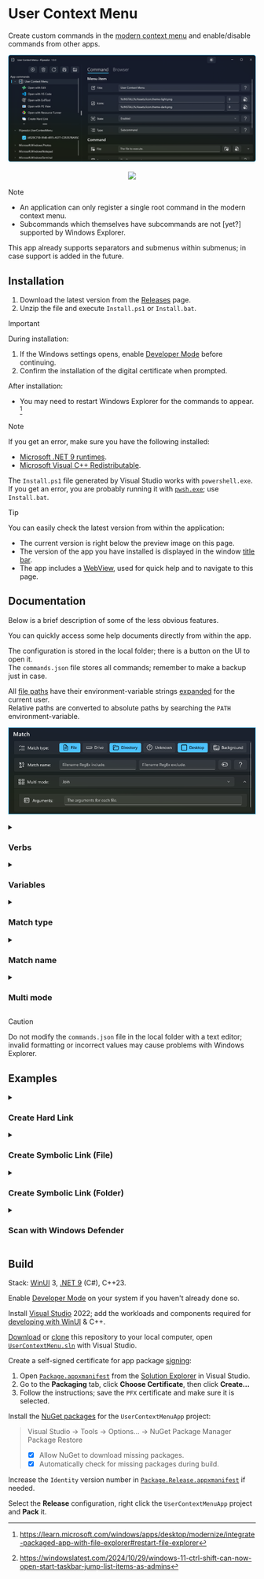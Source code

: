 # User Context Menu

Create custom commands in the [modern context menu][contextmenu] and enable/disable commands from other apps.

<p align="center">
  <img alt="Preview" src="assets/preview.png"> <br/> <br/>
  <a href="https://github.com/flipeador/user-context-menu/releases/download/v1.0.2/package.x64.7z">
    <img src="https://img.shields.io/badge/Releases-Direct download (v1.0.2)-orange.svg?style=for-the-badge"/>
  </a>
</p>

> [!NOTE]
> - An application can only register a single root command in the modern context menu.
> - Subcommands which themselves have subcommands are not [yet?] supported by Windows Explorer.
>
> This app already supports separators and submenus within submenus; in case support is added in the future.

## Installation

1. Download the latest version from the [Releases][releases] page.
2. Unzip the file and execute `Install.ps1` or `Install.bat`.

> [!IMPORTANT]
> During installation:
> 1. If the Windows settings opens, enable [Developer Mode][devmode] before continuing.
> 2. Confirm the installation of the digital certificate when prompted.
>
> After installation:
> - You may need to restart Windows Explorer for the commands to appear. [^1]

> [!NOTE]
> If you get an error, make sure you have the following installed:
> - [Microsoft .NET 9 runtimes][netrt].
> - [Microsoft Visual C++ Redistributable][mvcpp].
>
> The `Install.ps1` file generated by Visual Studio works with `powershell.exe`. \
> If you get an error, you are probably running it with [`pwsh.exe`][pwsh]; use `Install.bat`.

> [!TIP]
> You can easily check the latest version from within the application:
> - The current version is right below the preview image on this page.
> - The version of the app you have installed is displayed in the window [title bar][titlebar].
> - The app includes a [WebView][webview], used for quick help and to navigate to this page.

## Documentation

Below is a brief description of some of the less obvious features.

You can quickly access some help documents directly from within the app.

The configuration is stored in the local folder; there is a button on the UI to open it. \
The `commands.json` file stores all commands; remember to make a backup just in case.

All [file paths][fpathfmt] have their environment-variable strings [expanded][expenvstr] for the current user. \
Relative paths are converted to absolute paths by searching the `PATH` environment-variable.

<p align="center">
  <img alt="Preview" src="assets/preview-match.png">
</p>

<details>
<summary><h3>Verbs</h3></summary>

Specifies the action to be performed on the file to execute. \
The set of available verbs depends on the particular file or folder.

A special verb `MsgBox` has been added to make it easy to test your commands. \
Instead of executing the specified file, it will simply display an informational message.

The `RunAs` verb is enforced when the user invokes the command while pressing
<kbd><kbd>CTRL</kbd>+<kbd>SHIFT</kbd></kbd>. [^2]

<https://learn.microsoft.com/en-us/windows/win32/api/shellapi/nf-shellapi-shellexecutew#:~:text=the%20action%20to%20be%20performed>

<https://learn.microsoft.com/en-us/windows/win32/api/shellapi/ns-shellapi-shellexecuteinfow#:~:text=the%20action%20to%20be%20performed>

</details>

<details>
<summary><h3>Variables</h3></summary>

The variables described in the tables below can be specified in some controls.

You can also specify user and system variables; see [`environment-variables-editor`][envvars].

#### General

The background path is empty in locations such as `This PC` and `Quick Access`. \
To display the context menu in these locations, enable `Unknown` in **Match type**.

| Variable | Description |
| --- | --- |
| [`%:LOCAL%`][local] | The app's local data folder path. |
| [`%:INSTALL%`][install] | The app's install folder path. |
| `%:DESKTOP%` | The desktop folder path for the current user. |
| `%:BACKGROUND%` | The location where the menu is invoked. |

#### Command line / Arguments

The following variables are only available in **Command line** and **Arguments**:

| Variable | Description |
| --- | --- |
| [`%:PARENT%`][parent] | The path of the parent path. |
| `%:PATH%` | The path of the file or directory. |
| [`%:NAME%`][name] | The name of the file or directory. |
| [`%:STEM%`][stem] | The filename without the final extension. |
| [`%:EXT%`][ext] | The file extension path component. |

The following are the default values for **Command line** and **Arguments**:

| Command line | Arguments | W. Directory | Multi mode |
| --- | --- | --- | --- |
| `"%:PATH%"` | N/A | ANY | `Off` |
| `%:PATH%` | `"%:PATH%"` | ANY | `Each` |
| `%:PATH%` | `"%:NAME%"` | EMPTY | `Join` |
| `%:PATH%` | `"%:PATH%"` | NOT EMPTY | `Join` |

</details>

<details>
<summary><h3>Match type</h3></summary>

Specifies where the context menu should be displayed.

| Match type | Description |
| --- | --- |
| `File` | The selection consists of one or more files. |
| `Drive` | The selection consists of one or more drives. |
| `Directory` | The selection consists of one or more folders. |
| `Unknown` | Unknown location (e.g. `This PC` and `Quick Access`) |
| `Desktop` | The actual desktop; not displayed in the file explorer.  |
| `Background` | The background directory; no files or folders selected. |

</details>

<details>
<summary><h3>Match name</h3></summary>

Specifies inclusion and exclusion [RegEx][regex] filters on the name of the selected items.

This is especially useful to display the context menu depending on the file extension.

For example, the following regular expression is for images:

```
\.(jpe?g|gif|tiff|a?png|webp|avif|jxl)$
```

</details>

<details>
<summary><h3>Multi mode</h3></summary>

Specifies the behavior when multiple items are selected.

| Mode | Description |
| --- | --- |
| `Off` | Hide the command if `>1` items are selected. |
| `Each` | Execute the file individually for each selected item. |
| `Join` | Execute the file once; items are concatenated with a space. |

The arguments are useful when using the `Join` mode.

For example, if you need to prefix the items with `-f`:

> File: `cmd.exe` \
> Command line: `/k echo %:PATH%` \
> Arguments: `-f "%:NAME%"`
>
> Result for two items: `-f "x.txt" -f "y.txt"`

If `%:PATH%` is enclosed in double quotation marks in the command line, the result will be:

```
"-f "x.txt" -f "y.txt""
```

Therefore, avoid double quotation marks with `%:PATH%` in the command line when using `Each` and `Join` modes .

</details>

> [!CAUTION]
> Do not modify the `commands.json` file in the local folder with a text editor; \
> invalid formatting or incorrect values may cause problems with Windows Explorer.

## Examples

<details>
<summary><h3>Create Hard Link</h3></summary>

| Name | Value |
| --- | --- |
| Icon | `imageres.dll` `-5322` |
| File | `%ComSpec%` |
| Show Window | `Hide` |
| Command line | `/c mklink /h "%:NAME%.hlnk" "%:NAME%"` |
| Match type | `File` |
| Match name | `⠀` `\.(hlnk)$` |

</details>

<details>
<summary><h3>Create Symbolic Link (File)</h3></summary>

| Name | Value |
| --- | --- |
| Icon | `shell32.dll` `-133` |
| File | `%ComSpec%` |
| Show Window | `Hide` |
| Command line | `/c mklink "%:NAME%.slnk" "%:NAME%"` |
| Match type | `File` |
| Match name | `⠀` `\.(slnk)$` |

</details>

<details>
<summary><h3>Create Symbolic Link (Folder)</h3></summary>

| Name | Value |
| --- | --- |
| Icon | `imageres.dll` `-5382` |
| File | `%ComSpec%` |
| Show Window | `Hide` |
| Command line | `/c mklink /d "%:NAME%.slnk" "%:NAME%"` |
| Match type | `Directory` |
| Match name | `⠀` `\.(slnk)$` |

</details>

<details>
<summary><h3>Scan with Windows Defender</h3></summary>

| Name | Value |
| --- | --- |
| File | `%ComSpec%` |
| Command line | `/k call "%ProgramFiles%\Windows Defender\MpCmdRun.exe" -Scan -ScanType 3 -File "%:PATH%" -DisableRemediation` |
| Match type | `File` `Directory` |

</details>

## Build

Stack: [WinUI][winui] 3, [.NET 9][net9] (C#), C++23.

Enable [Developer Mode][devmode] on your system if you haven't already done so.

Install [Visual Studio][vs] 2022; add the workloads and components required for [developing with WinUI][winuigs] & C++.

[Download][downl] or [clone][clone] this repository to your local computer, open [`UserContextMenu.sln`](src/UserContextMenu.sln) with Visual Studio.

Create a self-signed certificate for app package [signing][signing]:
1. Open [`Package.appxmanifest`](src/UserContextMenuApp/Package.Release.appxmanifest) from the [Solution Explorer][solexpl] in Visual Studio.
2. Go to the **Packaging** tab, click **Choose Certificate**, then click **Create...**
3. Follow the instructions; save the `PFX` certificate and make sure it is selected.

Install the [NuGet packages](src/UserContextMenuApp/UserContextMenuApp.csproj) for the `UserContextMenuApp` project:
> Visual Studio → Tools → Options… → NuGet Package Manager \
> Package Restore
> - [x] Allow NuGet to download missing packages.
> - [x] Automatically check for missing packages during build.

Increase the `Identity` version number in [`Package.Release.appxmanifest`](src/UserContextMenuApp/Package.Release.appxmanifest) if needed.

Select the **Release** configuration, right click the `UserContextMenuApp` project and **Pack** it.

[^1]: <https://learn.microsoft.com/windows/apps/desktop/modernize/integrate-packaged-app-with-file-explorer#restart-file-explorer>
[^2]: <https://windowslatest.com/2024/10/29/windows-11-ctrl-shift-can-now-open-start-taskbar-jump-list-items-as-admins>

<!-- Reference Links -->
[vs]: https://visualstudio.microsoft.com
[pwsh]: https://github.com/PowerShell/PowerShell
[net9]: https://dotnet.microsoft.com/download/dotnet/9.0
[netrt]: https://learn.microsoft.com/en-us/dotnet/core/install/windows#install-the-runtime
[mvcpp]: https://learn.microsoft.com/en-us/cpp/windows/latest-supported-vc-redist#latest-microsoft-visual-c-redistributable-version
[envvars]: https://github.com/flipeador/environment-variables-editor
[releases]: https://github.com/flipeador/user-context-menu/releases

[regex]: https://regular-expressions.info
[parent]: https://en.cppreference.com/w/cpp/filesystem/path/parent_path.html
[name]: https://en.cppreference.com/w/cpp/filesystem/path/filename.html
[stem]: https://en.cppreference.com/w/cpp/filesystem/path/stem.html
[ext]: https://en.cppreference.com/w/cpp/filesystem/path/extension.html

[winui]: https://github.com/Microsoft/microsoft-ui-xaml
[winuigs]: https://learn.microsoft.com/windows/apps/get-started/start-here
[signing]: https://learn.microsoft.com/windows/msix/package/create-certificate-package-signing
[solexpl]: https://learn.microsoft.com/visualstudio/ide/use-solution-explorer
[devmode]: https://learn.microsoft.com/windows/apps/get-started/enable-your-device-for-development
[webview]: https://learn.microsoft.com/en-us/windows/winui/api/microsoft.ui.xaml.controls.webview2
[titlebar]: https://learn.microsoft.com/windows/windows-app-sdk/api/winrt/microsoft.ui.xaml.controls.titlebar
[fpathfmt]: https://learn.microsoft.com/dotnet/standard/io/file-path-formats
[expenvstr]: https://learn.microsoft.com/windows/win32/api/processenv/nf-processenv-expandenvironmentstringsw
[contextmenu]: https://learn.microsoft.com/windows/apps/get-started/make-apps-great-for-windows#context-menus

[local]: https://learn.microsoft.com/uwp/api/windows.storage.applicationdata.localfolder
[install]: https://learn.microsoft.com/uwp/api/windows.applicationmodel.package.installedlocation

[downl]: https://github.com/flipeador/user-context-menu/archive/refs/heads/main.zip
[clone]: https://docs.github.com/en/repositories/creating-and-managing-repositories/cloning-a-repository

